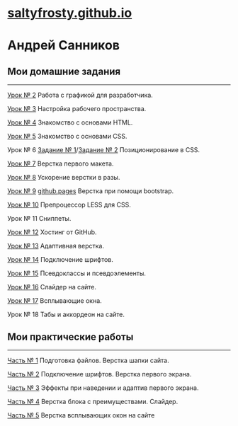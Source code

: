 # [saltyfrosty.github.io](https://github.com/SaltyFrosty/saltyfrosty.github.io "Описание")
# Андрей Санников
## Мои домашние задания

---

[Урок № 2](https://yadi.sk/d/PGKE5mo3ILmpvQ "Описание") Работа с графикой для разработчика.

[Урок № 3](https://yadi.sk/d/itvaWeZr35dKTg "Описание") Настройка рабочего пространства.

[Урок № 4](https://codepen.io/SaltyFrosty/pen/WWKoNv "Описание") Знакомство с основами HTML.

[Урок № 5](https://codepen.io/SaltyFrosty/pen/oOMZxW?editors=1100 "Описание") Знакомство с основами CSS.

Урок № 6 [Задание № 1](https://codepen.io/SaltyFrosty/pen/mgGRey "Описание")/[Задание № 2](https://codepen.io/SaltyFrosty/pen/pBOEOz "Описание") Позиционирование в CSS.

[Урок № 7](https://yadi.sk/d/eJBiXCOp44IRcA "Описание") Верстка первого макета.

[Урок № 8](https://yadi.sk/d/o4hBLEYtiu-HsQ "Описание") Ускорение верстки в разы.

[Урок № 9](https://yadi.sk/d/PgUwMhTVng6J2g "Описание")   [github.pages](https://saltyfrosty.github.io/module_3.lesson_9/index.html "Описание") Верстка при помощи bootstrap.

[Урок № 10](https://yadi.sk/d/TKaRcm2WWMWNfw "Описание") Препроцессор LESS для CSS.

Урок № 11 Сниппеты.

[Урок № 12](https://saltyfrosty.github.io "Описание") Хостинг от GitHub.

[Урок № 13](https://saltyfrosty.github.io/lesson_13/index.html "Описание") Адаптивная верстка.

[Урок № 14](https://saltyfrosty.github.io/lesson_14/index.html "Описание") Подключение шрифтов.

[Урок № 15](https://saltyfrosty.github.io/lesson_15/index.html "Описание") Псевдоклассы и псевдоэлементы.

[Урок № 16](https://saltyfrosty.github.io/lesson_16/src/index.html "Описание") Слайдер на сайте.

[Урок № 17](https://saltyfrosty.github.io/lesson_17/src/index.html "Описание") Всплывающие окна.

Урок № 18 Табы и аккордеон на сайте.

## Мои практические работы

---

[Часть № 1](https://saltyfrosty.github.io/practic.p1/src/index.html "Описание") Подготовка файлов. Верстка шапки сайта.

[Часть № 2](https://saltyfrosty.github.io/practic.p2/src/index.html "Описание") Подключение шрифтов. Верстка первого экрана.

[Часть № 3](https://saltyfrosty.github.io/practic.p3/src/index.html "Описание") Эффекты при наведении и адаптив первого экрана.

[Часть № 4](https://saltyfrosty.github.io/practic.p4/src/index.html "Описание") Верстка блока с преимуществами. Слайдер.

[Часть № 5](https://saltyfrosty.github.io/practic.p5/src/index.html "Описание") Верстка всплывающих окон на сайте
